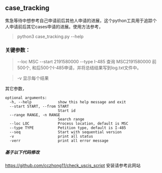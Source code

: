 ## case_tracking
焦急等待中想参考自己申请前后其他人申请的进展，这个python工具用于追踪个人申请前后其它cases申请的进展。使用方法参考，
> python3 case_tracking.py --help

### 关键参数：
> --loc MSC --start 2191580000 --type I-485
查询 MSC2191580000 前500个, 和后500个I-485申请，并将总结结果写到log.txt文件中。

> -v
显示每个结果

其它参数，
```
optional arguments:
  -h, --help            show this help message and exit
  --start START, --from START
                        Start id
  --range RANGE, -n RANGE
                        Search range
  --loc LOC             Process location, default is MSC
  --type TYPE           Petition type, default is I-485
  --seq                 Start with sequential version
  -v                    print all status
  -verr                 print all error message
```
##### 基于以下代码修改
https://github.com/cczhong11/check_uscis_script
安装请参考此网站
